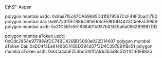 EthSF-Aspan

polygon mumbai usdc: 0x9aa7fEc87CA69695Dd1f879567CcF49F3ba417E2
polygon mumbai dai: 0x9A753f0F7886C9fbF63cF59D0D4423C5eFaCE95B
polygon mumbai usdt: 0x21C561e551638401b937b03fE5a0a0652B99B7DD

polygon mumba aToken usdc: 0xCdc2854e97798AfDC74BC420BD5060e022D14607
polygon mumbai aToken Dai: 0xDD4f3Ee61466C4158D394d57f3D4C397E91fBc51
polygon mumba aToken usdt: 0x6Ca4abE253bd510fCA862b5aBc51211C1E1E8925
  
